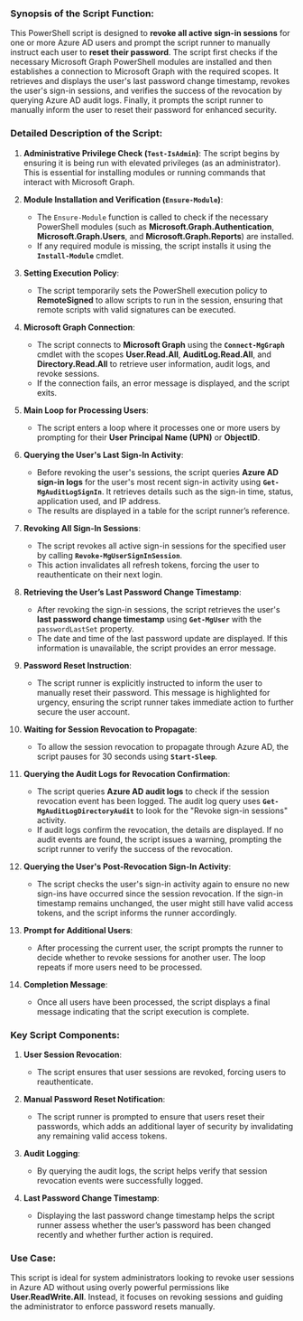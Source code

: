 ### **Synopsis of the Script Function:**

This PowerShell script is designed to **revoke all active sign-in sessions** for one or more Azure AD users and prompt the script runner to manually instruct each user to **reset their password**. The script first checks if the necessary Microsoft Graph PowerShell modules are installed and then establishes a connection to Microsoft Graph with the required scopes. It retrieves and displays the user's last password change timestamp, revokes the user's sign-in sessions, and verifies the success of the revocation by querying Azure AD audit logs. Finally, it prompts the script runner to manually inform the user to reset their password for enhanced security.

### **Detailed Description of the Script:**

1. **Administrative Privilege Check (`Test-IsAdmin`)**:
   The script begins by ensuring it is being run with elevated privileges (as an administrator). This is essential for installing modules or running commands that interact with Microsoft Graph.

2. **Module Installation and Verification (`Ensure-Module`)**:
   - The `Ensure-Module` function is called to check if the necessary PowerShell modules (such as **Microsoft.Graph.Authentication**, **Microsoft.Graph.Users**, and **Microsoft.Graph.Reports**) are installed.
   - If any required module is missing, the script installs it using the **`Install-Module`** cmdlet.
   
3. **Setting Execution Policy**:
   - The script temporarily sets the PowerShell execution policy to **RemoteSigned** to allow scripts to run in the session, ensuring that remote scripts with valid signatures can be executed.

4. **Microsoft Graph Connection**:
   - The script connects to **Microsoft Graph** using the **`Connect-MgGraph`** cmdlet with the scopes **User.Read.All**, **AuditLog.Read.All**, and **Directory.Read.All** to retrieve user information, audit logs, and revoke sessions.
   - If the connection fails, an error message is displayed, and the script exits.

5. **Main Loop for Processing Users**:
   - The script enters a loop where it processes one or more users by prompting for their **User Principal Name (UPN)** or **ObjectID**.
   
6. **Querying the User's Last Sign-In Activity**:
   - Before revoking the user's sessions, the script queries **Azure AD sign-in logs** for the user's most recent sign-in activity using **`Get-MgAuditLogSignIn`**. It retrieves details such as the sign-in time, status, application used, and IP address.
   - The results are displayed in a table for the script runner’s reference.

7. **Revoking All Sign-In Sessions**:
   - The script revokes all active sign-in sessions for the specified user by calling **`Revoke-MgUserSignInSession`**.
   - This action invalidates all refresh tokens, forcing the user to reauthenticate on their next login.

8. **Retrieving the User’s Last Password Change Timestamp**:
   - After revoking the sign-in sessions, the script retrieves the user's **last password change timestamp** using **`Get-MgUser`** with the `passwordLastSet` property.
   - The date and time of the last password update are displayed. If this information is unavailable, the script provides an error message.
   
9. **Password Reset Instruction**:
   - The script runner is explicitly instructed to inform the user to manually reset their password. This message is highlighted for urgency, ensuring the script runner takes immediate action to further secure the user account.

10. **Waiting for Session Revocation to Propagate**:
    - To allow the session revocation to propagate through Azure AD, the script pauses for 30 seconds using **`Start-Sleep`**.

11. **Querying the Audit Logs for Revocation Confirmation**:
    - The script queries **Azure AD audit logs** to check if the session revocation event has been logged. The audit log query uses **`Get-MgAuditLogDirectoryAudit`** to look for the "Revoke sign-in sessions" activity.
    - If audit logs confirm the revocation, the details are displayed. If no audit events are found, the script issues a warning, prompting the script runner to verify the success of the revocation.

12. **Querying the User's Post-Revocation Sign-In Activity**:
    - The script checks the user's sign-in activity again to ensure no new sign-ins have occurred since the session revocation. If the sign-in timestamp remains unchanged, the user might still have valid access tokens, and the script informs the runner accordingly.

13. **Prompt for Additional Users**:
    - After processing the current user, the script prompts the runner to decide whether to revoke sessions for another user. The loop repeats if more users need to be processed.
   
14. **Completion Message**:
    - Once all users have been processed, the script displays a final message indicating that the script execution is complete.

### **Key Script Components**:
1. **User Session Revocation**:
   - The script ensures that user sessions are revoked, forcing users to reauthenticate.
   
2. **Manual Password Reset Notification**:
   - The script runner is prompted to ensure that users reset their passwords, which adds an additional layer of security by invalidating any remaining valid access tokens.

3. **Audit Logging**:
   - By querying the audit logs, the script helps verify that session revocation events were successfully logged.

4. **Last Password Change Timestamp**:
   - Displaying the last password change timestamp helps the script runner assess whether the user’s password has been changed recently and whether further action is required.

### **Use Case**:
This script is ideal for system administrators looking to revoke user sessions in Azure AD without using overly powerful permissions like **User.ReadWrite.All**. Instead, it focuses on revoking sessions and guiding the administrator to enforce password resets manually.
